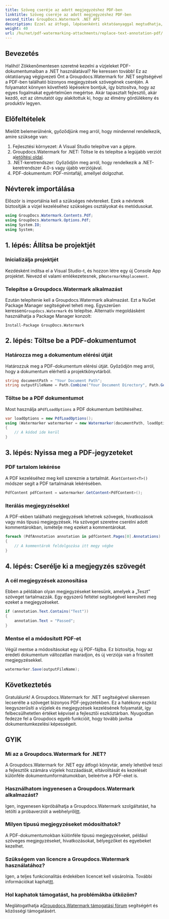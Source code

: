 ```yaml
---
title: Szöveg cseréje az adott megjegyzéshez PDF-ben
linktitle: Szöveg cseréje az adott megjegyzéshez PDF-ben
second_title: GroupDocs.Watermark .NET API
description: Ezzel az átfogó, lépésenkénti oktatóanyaggal megtudhatja, hogyan cserélhet le szöveget adott PDF-jegyzetekben a Groupdocs.Watermark for .NET segítségével.
weight: 40
url: /hu/net/pdf-watermarking-attachments/replace-text-annotation-pdf/
---
```

## Bevezetés
Halihó! Zökkenőmentesen szeretné kezelni a vízjeleket PDF-dokumentumaiban a .NET használatával? Ne keressen tovább! Ez az oktatóanyag végigvezeti Önt a Groupdocs.Watermark for .NET segítségével a PDF-ben található bizonyos megjegyzések szövegének cseréjén. A folyamatot könnyen követhető lépésekre bontjuk, így biztosítva, hogy az egyes fogalmakat egyértelműen megértse. Akár tapasztalt fejlesztő, akár kezdő, ezt az útmutatót úgy alakítottuk ki, hogy az élmény gördülékeny és produktív legyen.
## Előfeltételek
Mielőtt belemerülnénk, győződjünk meg arról, hogy mindennel rendelkezik, amire szüksége van:
1. Fejlesztési környezet: A Visual Studio telepítve van a gépre.
2.  Groupdocs.Watermark for .NET: Töltse le és telepítse a legújabb verziót a[letöltési oldal](https://releases.groupdocs.com/Watermark/net/).
3. .NET-keretrendszer: Győződjön meg arról, hogy rendelkezik a .NET-keretrendszer 4.0-s vagy újabb verziójával.
4. PDF-dokumentum: PDF-mintafájl, amellyel dolgozhat.
## Névterek importálása
Először is importálnia kell a szükséges névtereket. Ezek a névterek biztosítják a vízjel kezeléséhez szükséges osztályokat és metódusokat.
```csharp
using GroupDocs.Watermark.Contents.Pdf;
using GroupDocs.Watermark.Options.Pdf;
using System.IO;
using System;
```
## 1. lépés: Állítsa be projektjét
### Inicializálja projektjét
Kezdésként indítsa el a Visual Studio-t, és hozzon létre egy új Console App projektet. Nevezd el valami emlékezetesnek, pl`WatermarkReplacement`.
### Telepítse a Groupdocs.Watermark alkalmazást
 Ezután telepítenie kell a Groupdocs.Watermark alkalmazást. Ezt a NuGet Package Manager segítségével teheti meg. Egyszerűen keressen`Groupdocs.Watermark` és telepítse. Alternatív megoldásként használhatja a Package Manager konzolt:
```shell
Install-Package GroupDocs.Watermark
```
## 2. lépés: Töltse be a PDF-dokumentumot
### Határozza meg a dokumentum elérési útját
Határozzuk meg a PDF-dokumentum elérési útját. Győződjön meg arról, hogy a dokumentum elérhető a projektkönyvtárból.
```csharp
string documentPath = "Your Document Path";
string outputFileName = Path.Combine("Your Document Directory", Path.GetFileName(documentPath));
```
### Töltse be a PDF dokumentumot
 Most használja a`PdfLoadOptions` a PDF dokumentum betöltéséhez.
```csharp
var loadOptions = new PdfLoadOptions();
using (Watermarker watermarker = new Watermarker(documentPath, loadOptions))
{
    // A kódod ide kerül
}
```
## 3. lépés: Nyissa meg a PDF-jegyzeteket
### PDF tartalom lekérése
 A PDF kezeléséhez meg kell szereznie a tartalmát. A`GetContent<T>()` módszer segít a PDF tartalmának lekérésében.
```csharp
PdfContent pdfContent = watermarker.GetContent<PdfContent>();
```
### Iterálás megjegyzésekkel
A PDF-ekben található megjegyzések lehetnek szövegek, hivatkozások vagy más típusú megjegyzések. Ha szöveget szeretne cserélni adott kommentárokban, ismételje meg ezeket a kommentárokat.
```csharp
foreach (PdfAnnotation annotation in pdfContent.Pages[0].Annotations)
{
    // A kommentárok feldolgozása itt megy végbe
}
```
## 4. lépés: Cserélje ki a megjegyzés szövegét
### A cél megjegyzések azonosítása
Ebben a példában olyan megjegyzéseket keresünk, amelyek a „Teszt” szöveget tartalmazzák. Egy egyszerű feltétel segítségével keresheti meg ezeket a megjegyzéseket.
```csharp
if (annotation.Text.Contains("Test"))
{
    annotation.Text = "Passed";
}
```
### Mentse el a módosított PDF-et
Végül mentse a módosításokat egy új PDF-fájlba. Ez biztosítja, hogy az eredeti dokumentum változatlan maradjon, és új verziója van a frissített megjegyzésekkel.
```csharp
watermarker.Save(outputFileName);
```

## Következtetés
Gratulálunk! A Groupdocs.Watermark for .NET segítségével sikeresen lecserélte a szöveget bizonyos PDF-jegyzetekben. Ez a hatékony eszköz leegyszerűsíti a vízjelek és megjegyzések kezelésének folyamatát, így felbecsülhetetlen értéket képvisel a fejlesztői eszköztárban. Nyugodtan fedezze fel a Groupdocs egyéb funkcióit, hogy tovább javítsa dokumentumkezelési képességeit.
## GYIK
### Mi az a Groupdocs.Watermark for .NET?
A Groupdocs.Watermark for .NET egy átfogó könyvtár, amely lehetővé teszi a fejlesztők számára vízjelek hozzáadását, eltávolítását és kezelését különféle dokumentumformátumokban, beleértve a PDF-eket is.
### Használhatom ingyenesen a Groupdocs.Watermark alkalmazást?
 Igen, ingyenesen kipróbálhatja a Groupdocs.Watermark szolgáltatást, ha letölti a próbaverziót a webhelyről[itt](https://releases.groupdocs.com/).
### Milyen típusú megjegyzéseket módosíthatok?
A PDF-dokumentumokban különféle típusú megjegyzéseket, például szöveges megjegyzéseket, hivatkozásokat, bélyegzőket és egyebeket kezelhet.
### Szükségem van licencre a Groupdocs.Watermark használatához?
 Igen, a teljes funkcionalitás érdekében licencet kell vásárolnia. További információkat kaphat[itt](https://purchase.groupdocs.com/buy).
### Hol kaphatok támogatást, ha problémákba ütközöm?
 Meglátogathatja a[Groupdocs.Watermark támogatási fórum](https://forum.groupdocs.com/c/watermark/19) segítségért és közösségi támogatásért.